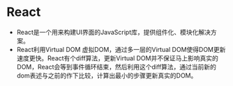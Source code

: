 # React
- React是一个用来构建UI界面的JavaScript库，提供组件化、模块化解决方案。
- React利用Virtual DOM 虚拟DOM，通过多一层的Virtual DOM使得DOM更新速度更快。React有个diff算法，更新Virtual DOM并不保证马上影响真实的DOM，React会等到事件循环结束，然后利用这个diff算法，通过当前新的dom表述与之前的作下比较，计算出最小的步骤更新真实的DOM。

